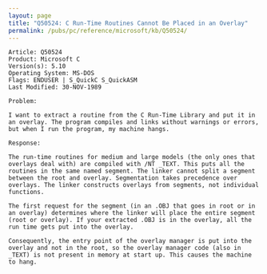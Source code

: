 ```yaml
---
layout: page
title: "Q50524: C Run-Time Routines Cannot Be Placed in an Overlay"
permalink: /pubs/pc/reference/microsoft/kb/Q50524/
---
```


	Article: Q50524
	Product: Microsoft C
	Version(s): 5.10
	Operating System: MS-DOS
	Flags: ENDUSER | S_QuickC S_QuickASM
	Last Modified: 30-NOV-1989
	
	Problem:
	
	I want to extract a routine from the C Run-Time Library and put it in
	an overlay. The program compiles and links without warnings or errors,
	but when I run the program, my machine hangs.
	
	Response:
	
	The run-time routines for medium and large models (the only ones that
	overlays deal with) are compiled with /NT _TEXT. This puts all the
	routines in the same named segment. The linker cannot split a segment
	between the root and overlay. Segmentation takes precedence over
	overlays. The linker constructs overlays from segments, not individual
	functions.
	
	The first request for the segment (in an .OBJ that goes in root or in
	an overlay) determines where the linker will place the entire segment
	(root or overlay). If your extracted .OBJ is in the overlay, all the
	run time gets put into the overlay.
	
	Consequently, the entry point of the overlay manager is put into the
	overlay and not in the root, so the overlay manager code (also in
	_TEXT) is not present in memory at start up. This causes the machine
	to hang.
